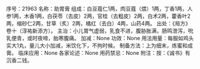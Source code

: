 序号：21963
名称：助胃膏
组成：白豆蔻仁1两，肉豆蔻（煨）1两，丁香1两，人参1两，木香1两，白茯苓（去皮）2两，官桂（去粗皮）2两，白术2两，藿香叶2两，缩砂仁2两，甘草（炙）2两，橘红（去白）4两，山药4两。
出处：《局方》卷十（淳祐新添方）。
主治：小儿胃气虚弱，乳食不进，腹胁胀满，肠鸣泄泻，吮乳便青，或时夜啼，胎寒腹痛。
加减：None
功效：None
用法用量：每服如鸡头实大1丸，量儿大小加减，米饮化下，不拘时候。
制备方法：上为细末，炼蜜和成膏。
临床应用：None
各家论述：None
用药禁忌：None
附注：按：《诚书》有沉香二钱。
